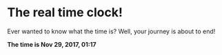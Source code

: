 # The real time clock!

Ever wanted to know what the time is? Well, your journey is about to end!

**The time is Nov 29, 2017, 01:17**